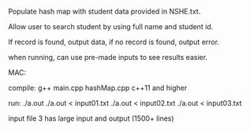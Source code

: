 Populate hash map with student data provided in NSHE.txt.

Allow user to search student by using full name and student id.

If record is found, output data, if no record is found, output error. 

when running, can use pre-made inputs to see results easier.

MAC:

compile: g++ main.cpp hashMap.cpp
c++11 and higher

run: ./a.out
     ./a.out < input01.txt
     ./a.out < input02.txt
     ./a.out < input03.txt

input file 3 has large input and output (1500+ lines)

